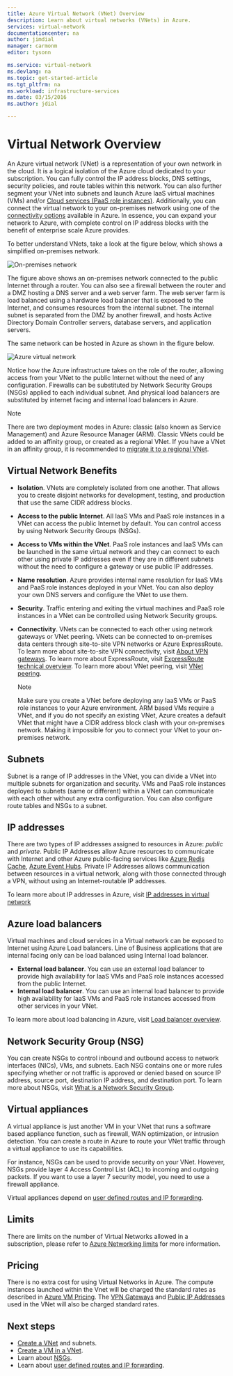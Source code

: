 ```yaml
---
title: Azure Virtual Network (VNet) Overview
description: Learn about virtual networks (VNets) in Azure.
services: virtual-network
documentationcenter: na
author: jimdial
manager: carmonm
editor: tysonn

ms.service: virtual-network
ms.devlang: na
ms.topic: get-started-article
ms.tgt_pltfrm: na
ms.workload: infrastructure-services
ms.date: 03/15/2016
ms.author: jdial

---
```

# Virtual Network Overview
An Azure virtual network (VNet) is a representation of your own network in the cloud.  It is a logical isolation of the Azure cloud dedicated to your subscription. You can fully control the IP address blocks, DNS settings, security policies, and route tables within this network. You can also further segment your VNet into subnets and launch Azure IaaS virtual machines (VMs) and/or [Cloud services (PaaS role instances)](../cloud-services/cloud-services-choose-me.md). Additionally, you can connect the virtual network to your on-premises network using one of the [connectivity options](../vpn-gateway/vpn-gateway-about-vpngateways.md#site-to-site-and-multi-site) available in Azure. In essence, you can expand your network to Azure, with complete control on IP address blocks with the benefit of enterprise scale Azure provides.

To better understand VNets, take a look at the figure below, which shows a simplified on-premises network.

![On-premises network](./media/virtual-networks-overview/figure01.png)

The figure above shows an on-premises network connected to the public Internet through a router. You can also see a firewall between the router and a DMZ hosting a DNS server and a web server farm. The web server farm is load balanced using a hardware load balancer that is exposed to the Internet, and consumes resources from the internal subnet. The internal subnet is separated from the DMZ by another firewall, and hosts Active Directory Domain Controller servers, database servers, and application servers.

The same network can be hosted in Azure as shown in the figure below.

![Azure virtual network](./media/virtual-networks-overview/figure02.png)

Notice how the Azure infrastructure takes on the role of the router, allowing access from your VNet to the public Internet without the need of any configuration. Firewalls can be substituted by Network Security Groups (NSGs) applied to each individual subnet. And physical load balancers are substituted by internet facing and internal load balancers in Azure.

> [!NOTE]
> There are two deployment modes in Azure: classic (also known as Service Management) and Azure Resource Manager (ARM). Classic VNets could be added to an affinity group, or created as a regional VNet. If you have a VNet in an affinity group, it is recommended to [migrate it to a regional VNet](virtual-networks-migrate-to-regional-vnet.md).
> 
> 

## Virtual Network Benefits
* **Isolation**. VNets are completely isolated from one another. That allows you to create disjoint networks for development, testing, and production that use the same CIDR address blocks.
* **Access to the public Internet**. All IaaS VMs and PaaS role instances in a VNet can access the public Internet by default. You can control access by using Network Security Groups (NSGs).
* **Access to VMs within the VNet**. PaaS role instances and IaaS VMs can be launched in the same virtual network and they can connect to each other using private IP addresses even if they are in different subnets without the need to configure a gateway or use public IP addresses.
* **Name resolution**. Azure provides internal name resolution for IaaS VMs and PaaS role instances deployed in your VNet. You can also deploy your own DNS servers and configure the VNet to use them.
* **Security**. Traffic entering and exiting the virtual machines and PaaS role instances in a VNet can be controlled using Network Security groups.
* **Connectivity**. VNets can be connected to each other using network gateways or VNet peering. VNets can be connected to on-premises data centers through site-to-site VPN networks or Azure ExpressRoute. To learn more about site-to-site VPN connectivity, visit [About VPN gateways](../vpn-gateway/vpn-gateway-about-vpngateways.md#site-to-site-and-multi-site). To learn more about ExpressRoute, visit [ExpressRoute technical overview](../expressroute/expressroute-introduction.md). To learn more about VNet peering, visit [VNet peering](virtual-network-peering-overview.md).
  
  > [!NOTE]
  > Make sure you create a VNet before deploying any IaaS VMs or PaaS role instances to your Azure environment. ARM based VMs require a VNet, and if you do not specify an existing VNet, Azure creates a default VNet that might have a CIDR address block clash with your on-premises network. Making it impossible for you to connect your VNet to your on-premises network.
  > 
  > 

## Subnets
Subnet is a range of IP addresses in the VNet, you can divide a VNet into multiple subnets for organization and security. VMs and PaaS role instances deployed to subnets (same or different) within a VNet can communicate with each other without any extra configuration. You can also configure route tables and NSGs to a subnet.

## IP addresses
There are two types of IP addresses assigned to resources in Azure: *public* and *private*. Public IP Addresses allow Azure resources to communicate with Internet and other Azure public-facing services like [Azure Redis Cache](https://azure.microsoft.com/services/cache/), [Azure Event Hubs](https://azure.microsoft.com/documentation/services/event-hubs/). Private IP Addresses allows communication between resources in a virtual network, along with those connected through a VPN, without using an Internet-routable IP addresses.

To learn more about IP addresses in Azure, visit [IP addresses in virtual network](virtual-network-ip-addresses-overview-arm.md)

## Azure load balancers
Virtual machines and cloud services in a Virtual network can be exposed to Internet using Azure Load balancers. Line of Business applications that are internal facing only can be load balanced using Internal load balancer.

* **External load balancer**. You can use an external load balancer to provide high availability for IaaS VMs and PaaS role instances accessed from the public Internet.
* **Internal load balancer**. You can use an internal load balancer to provide high availability for IaaS VMs and PaaS role instances accessed from other services in your VNet.

To learn more about load balancing in Azure, visit [Load balancer overview](../load-balancer/load-balancer-overview.md).

## Network Security Group (NSG)
You can create NSGs to control inbound and outbound access to network interfaces (NICs), VMs, and subnets. Each NSG contains one or more rules specifying whether or not traffic is approved or denied based on source IP address, source port, destination IP address, and destination port. To learn more about NSGs, visit [What is a Network Security Group](virtual-networks-nsg.md).

## Virtual appliances
A virtual appliance is just another VM in your VNet that runs a software based appliance function, such as firewall, WAN optimization, or intrusion detection. You can create a route in Azure to route your VNet traffic through a virtual appliance to use its capabilities.

For instance, NSGs can be used to provide security on your VNet. However, NSGs provide layer 4 Access Control List (ACL) to incoming and outgoing packets. If you want to use a layer 7 security model, you need to use a firewall appliance.

Virtual appliances depend on [user defined routes and IP forwarding](virtual-networks-udr-overview.md).

## Limits
There are limits on the number of Virtual Networks allowed in a subscription, please refer to [Azure Networking limits](../azure-subscription-service-limits.md#networking-limits) for more information.

## Pricing
There is no extra cost for using Virtual Networks in Azure. The compute instances launched within the Vnet will be charged the standard rates as described in [Azure VM Pricing](https://azure.microsoft.com/pricing/details/virtual-machines/). The [VPN Gateways](https://azure.microsoft.com/pricing/details/vpn-gateway/) and [Public IP Addresses](https://azure.microsoft.com/pricing/details/ip-addresses/) used in the VNet will also be charged standard rates.

## Next steps
* [Create a VNet](virtual-networks-create-vnet-arm-pportal.md) and subnets.
* [Create a VM in a VNet](../virtual-machines/virtual-machines-windows-hero-tutorial.md).
* Learn about [NSGs](virtual-networks-nsg.md).
* Learn about [user defined routes and IP forwarding](virtual-networks-udr-overview.md).

